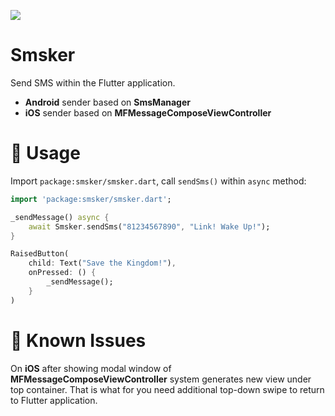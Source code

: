 ![](https://github.com/roketstorm/smsker/blob/master/smskerlogo.png)
# Smsker

Send SMS within the Flutter application.

- **Android** sender based on **SmsManager**
- **iOS** sender based on **MFMessageComposeViewController**

#  🏰 Usage

Import `package:smsker/smsker.dart`, call `sendSms()` within `async` method:

```dart
import 'package:smsker/smsker.dart';

_sendMessage() async {
    await Smsker.sendSms("81234567890", "Link! Wake Up!");
}

RaisedButton(
    child: Text("Save the Kingdom!"),
    onPressed: () {
        _sendMessage();
    }
)
```

# 🐞 Known Issues

On **iOS** after showing modal window of **MFMessageComposeViewController** system generates new view under top container. That is what for you need additional top-down swipe to return to Flutter application.

